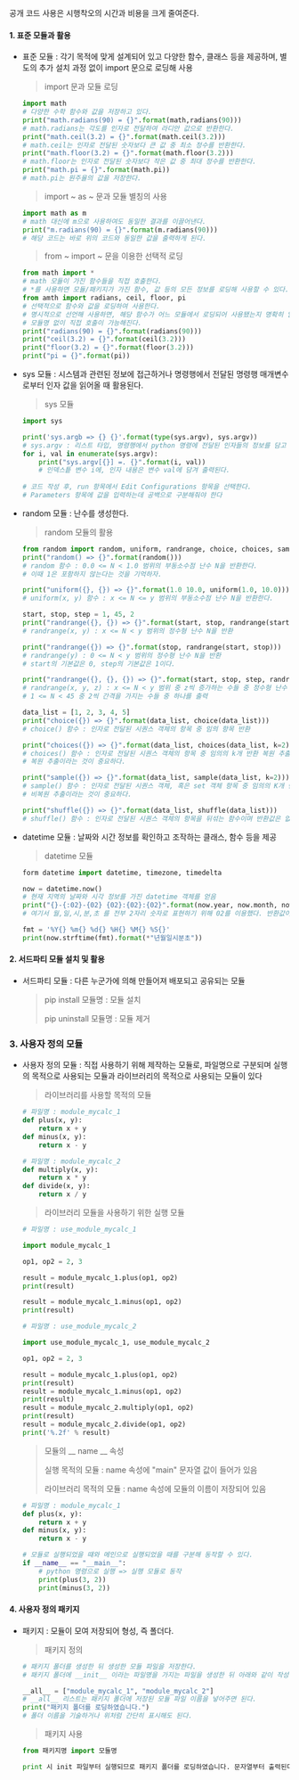 공개 코드 사용은 시행착오의 시간과 비용을 크게 줄여준다.

#### 1. 표준 모듈과 활용

* 표준 모듈 : 각기 목적에 맞게 설계되어 있고 다양한 함수, 클래스 등을 제공하며, 별도의 추가 설치 과정 없이 import 문으로 로딩해 사용

  > import 문과 모듈 로딩

  ```python
  import math
  # 다양한 수학 함수와 값을 저장하고 있다.
  print("math.radians(90) = {}".format(math,radians(90)))
  # math.radians는 각도를 인자로 전달하여 라디안 값으로 반환한다.
  print("math.ceil(3.2) = {}".format(math.ceil(3.2)))
  # math.ceil는 인자로 전달된 숫자보다 큰 값 중 최소 정수를 반환한다.
  print("math.floor(3.2) = {}".format(math.floor(3.2)))
  # math.floor는 인자로 전달된 숫자보다 작은 값 중 최대 정수를 반환한다.
  print("math.pi = {}".format(math.pi))
  # math.pi는 원주율의 값을 저장한다.
  ```

  > import ~ as ~ 문과 모듈 별칭의 사용

  ```python
  import math as m
  # math 대신에 m으로 사용하여도 동일한 결과를 이끌어낸다.
  print("m.radians(90) = {}".format(m.radians(90)))
  # 해당 코드는 바로 위의 코드와 동일한 값을 출력하게 된다.
  ```

  > from ~ import  ~ 문을 이용한 선택적 로딩

  ```python
  from math import *
  # math 모듈이 가진 함수들을 직접 호출한다.
  # *를 사용하면 모듈/패키지가 가진 함수, 값 등의 모든 정보를 로딩해 사용할 수 있다.
  from amth import radians, ceil, floor, pi
  # 선택적으로 함수와 값을 로딩하여 사용한다.
  # 명시적으로 선언해 사용하면, 해당 함수가 어느 모듈에서 로딩되어 사용됐는지 명확히 알 수 있으므로 이와 같은 사용을 권장한다.
  # 모듈명 없이 직접 호출이 가능해진다.
  print("radians(90) = {}".format(radians(90)))
  print("ceil(3.2) = {}".format(ceil(3.2)))
  print("floor(3.2) = {}".format(floor(3.2)))
  print("pi = {}".format(pi))
  
  ```

* sys 모듈 : 시스템과 관련된 정보에 접근하거나 명령행에서 전달된 명령행 매개변수로부터 인자 값을 읽어올 때 활용된다.

  > sys 모듈

  ```python
  import sys
  
  print('sys.argb => {} {}'.format(type(sys.argv), sys.argv))
  # sys.argv : 리스트 타입, 명령행에서 python 명령에 전달된 인자들의 정보를 담고 있다.
  for i, val in enumerate(sys.argv):
      print("sys.argv[{}] =. {}".format(i, val))
      # 인덱스틑 변수 i에, 인자 내용은 변수 val에 담겨 출력된다.
      
  # 코드 작성 후, run 항목에서 Edit Configurations 항목을 선택한다.
  # Parameters 항목에 값을 입력하는데 공백으로 구분해줘야 한다
  ```

* random 모듈 : 난수를 생성한다.

  > random 모듈의 활용

  ```python
  from random import random, uniform, randrange, choice, choices, sample, shuffle
  print("random() => {}".format(random()))
  # random 함수 : 0.0 <= N < 1.0 범위의 부동소수점 난수 N을 반환한다.
  # 이때 1은 포함하지 않는다는 것을 기억하자.
  
  print("uniform({}, {}) => {}".format(1.0 10.0, uniform(1.0, 10.0)))
  # uniform(x, y) 함수 : x <= N <= y 범위의 부동소수점 난수 N을 반환한다.
  
  start, stop, step = 1, 45, 2
  print("randrange({}, {}) => {}".format(start, stop, randrange(start, stop)))
  # randrange(x, y) : x <= N < y 범위의 정수형 난수 N을 반환
  
  print("randrange({}) => {}".format(stop, randrange(start, stop)))
  # randrange(y) : 0 <= N < y 범위의 정수형 난수 N을 반환
  # start의 기본값은 0, step의 기본값은 1이다.
  
  print("randrange({}, {}, {}) => {}".format(start, stop, step, randrange(start, stop, step)))
  # randrange(x, y, z) : x <= N < y 범위 중 z씩 증가하는 수들 중 정수형 난수 N을 반환
  # 1 <= N < 45 중 2씩 간격을 가지는 수들 중 하나를 출력
  
  data_list = [1, 2, 3, 4, 5]
  print("choice({}) => {}".format(data_list, choice(data_list)))
  # choice() 함수 : 인자로 전달된 시퀀스 객체의 항목 중 임의 항목 반환
  
  print("choices({}) => {}".format(data_list, choices(data_list, k=2)))
  # choices() 함수 : 인자로 전달된 시퀀스 객체의 항목 중 임의의 k개 반환 복원 추출 기능을 가진 시물레이션 함수
  # 복원 추출이라는 것이 중요하다.
  
  print("sample({}) => {}".format(data_list, sample(data_list, k=2)))
  # sample() 함수 : 인자로 전달된 시퀀스 객체, 혹은 set 객체 항목 중 임의의 K개 반환 비복원 추출 기능을 가진 시물레이션 함수
  # 비복원 추출이라는 것이 중요하다.
  
  print("shuffle({}) => {}".format(data_list, shuffle(data_list)))
  # shuffle() 함수 : 인자로 전달된 시퀀스 객체의 항목을 뒤섞는 함수이며 반환값은 없다.
  ```

* datetime 모듈 : 날짜와 시간 정보를 확인하고 조작하는 클래스, 함수 등을 제공

  > datetime 모듈

  ```python
  form datetime import datetime, timezone, timedelta
  
  now = datetime.now()
  # 현재 지역의 날짜와 시각 정보를 가진 datetime 객체를 얻음
  print("{}-{:02}-{02} {02}:{02}:{02}".format(now.year, now.month, now.day, now.hour, now.minute, now.second))
  # 여기서 월,일,시,분,초 를 전부 2자리 숫자로 표현하기 위해 02를 이용했다. 반환값이 1자리라면 0을 추가하여 2자리 숫자로 표현하는 것
  
  fmt = '%Y{} %m{} %d{} %H{} %M{} %S{}'
  print(now.strftime(fmt).format(*"년월일시분초"))
  ```

  

#### 2. 서드파티 모듈 설치 및 활용

* 서드파티 모듈 : 다른 누군가에 의해 만들어져 배포되고 공유되는 모듈

  > pip install 모듈명 : 모듈 설치
  >
  > pip uninstall 모듈명 : 모듈 제거



### 3. 사용자 정의 모듈

* 사용자 정의 모듈 : 직접 사용하기 위해 제작하는 모듈로, 파일명으로 구분되며 실행의 목적으로 사용되는 모듈과 라이브러리의 목적으로 사용되는 모듈이 있다

  > 라이브러리를 사용할 목적의 모듈

  ```python
  # 파일명 : module_mycalc_1
  def plus(x, y):
      return x + y
  def minus(x, y):
      return x - y
  
  # 파일명 : module_mycalc_2
  def multiply(x, y):
      return x * y
  def divide(x, y):
      return x / y
  ```

  > 라이브러리 모듈을 사용하기 위한 실행 모듈

  ```python
  # 파일명 : use_module_mycalc_1
  
  import module_mycalc_1
  
  op1, op2 = 2, 3
  
  result = module_mycalc_1.plus(op1, op2)
  print(result)
  
  result = module_mycalc_1.minus(op1, op2)
  print(result)
  
  # 파일명 : use_module_mycalc_2
  
  import use_module_mycalc_1, use_module_mycalc_2
  
  op1, op2 = 2, 3
  
  result = module_mycalc_1.plus(op1, op2)
  print(result)
  result = module_mycalc_1.minus(op1, op2)
  print(result)
  result = module_mycalc_2.multiply(op1, op2)
  print(result)
  result = module_mycalc_2.divide(op1, op2)
  print('%.2f' % result)
  ```

  > 모듈의 __ name __ 속성
  >
  > 실행 목적의 모듈 : name 속성에 "main" 문자열 값이 들어가 있음
  >
  > 라이브러리 목적의 모듈 : name 속성에 모듈의 이름이 저장되어 있음 

  ```python
  # 파일명 : module_mycalc_1
  def plus(x, y):
      return x + y
  def minus(x, y):
      return x - y
  
  # 모듈로 실행되었을 떄와 메인으로 실행되었을 때를 구분해 동작할 수 있다.
  if __name__ == "__main__":
      # python 명령으로 실행 => 실행 모듈로 동작
      print(plus(3, 2))
      print(minus(3, 2))
  
  ```

  

#### 4. 사용자 정의 패키지

* 패키지 : 모듈이 모여 저장되어 형성, 즉 폴더다.

  > 패키지 정의

  ```python
  # 패키지 폴더를 생성한 뒤 생성한 모듈 파일을 저장한다.
  # 패키지 폴더에 __init__ 이라는 파일명을 가지는 파일을 생성한 뒤 아래와 같이 작성한다.
  
  __all__ = ["module_mycalc_1", "module_mycalc_2"]
  # __all__ 리스트는 패키지 폴더에 저장된 모듈 파일 이름을 넣어주면 된다.
  print("패키지 폴더를 로딩하였습니다.")
  # 폴더 이름을 기술하거나 위처럼 간단히 표시해도 된다.
  ```

  > 패키지 사용

  ```python
  from 패키지명 import 모듈명
  
  print 시 init 파일부터 실행되므로 패키지 폴더를 로딩하였습니다. 문자열부터 출력된다.
  ```

  